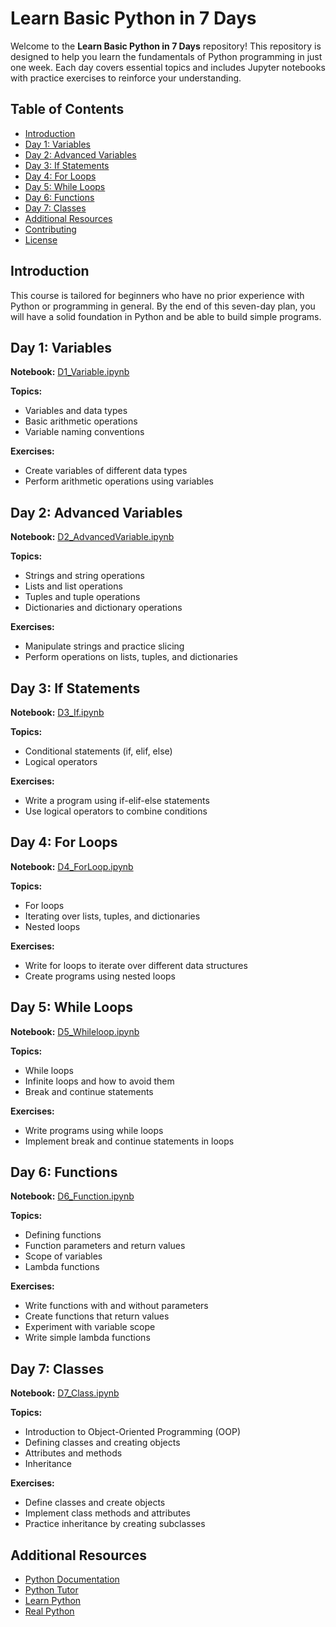 # Learn Basic Python in 7 Days

Welcome to the **Learn Basic Python in 7 Days** repository! This repository is designed to help you learn the fundamentals of Python programming in just one week. Each day covers essential topics and includes Jupyter notebooks with practice exercises to reinforce your understanding.

## Table of Contents

- [Introduction](#introduction)
- [Day 1: Variables](#day-1-variables)
- [Day 2: Advanced Variables](#day-2-advanced-variables)
- [Day 3: If Statements](#day-3-if-statements)
- [Day 4: For Loops](#day-4-for-loops)
- [Day 5: While Loops](#day-5-while-loops)
- [Day 6: Functions](#day-6-functions)
- [Day 7: Classes](#day-7-classes)
- [Additional Resources](#additional-resources)
- [Contributing](#contributing)
- [License](#license)

## Introduction

This course is tailored for beginners who have no prior experience with Python or programming in general. By the end of this seven-day plan, you will have a solid foundation in Python and be able to build simple programs.

## Day 1: Variables

**Notebook:** [D1_Variable.ipynb](D1_Variable.ipynb)

**Topics:**
- Variables and data types
- Basic arithmetic operations
- Variable naming conventions

**Exercises:**
- Create variables of different data types
- Perform arithmetic operations using variables

## Day 2: Advanced Variables

**Notebook:** [D2_AdvancedVariable.ipynb](D2_AdvancedVariable.ipynb)

**Topics:**
- Strings and string operations
- Lists and list operations
- Tuples and tuple operations
- Dictionaries and dictionary operations

**Exercises:**
- Manipulate strings and practice slicing
- Perform operations on lists, tuples, and dictionaries

## Day 3: If Statements

**Notebook:** [D3_If.ipynb](D3_If.ipynb)

**Topics:**
- Conditional statements (if, elif, else)
- Logical operators

**Exercises:**
- Write a program using if-elif-else statements
- Use logical operators to combine conditions

## Day 4: For Loops

**Notebook:** [D4_ForLoop.ipynb](D4_ForLoop.ipynb)

**Topics:**
- For loops
- Iterating over lists, tuples, and dictionaries
- Nested loops

**Exercises:**
- Write for loops to iterate over different data structures
- Create programs using nested loops

## Day 5: While Loops

**Notebook:** [D5_Whileloop.ipynb](D5_Whileloop.ipynb)

**Topics:**
- While loops
- Infinite loops and how to avoid them
- Break and continue statements

**Exercises:**
- Write programs using while loops
- Implement break and continue statements in loops

## Day 6: Functions

**Notebook:** [D6_Function.ipynb](D6_Function.ipynb)

**Topics:**
- Defining functions
- Function parameters and return values
- Scope of variables
- Lambda functions

**Exercises:**
- Write functions with and without parameters
- Create functions that return values
- Experiment with variable scope
- Write simple lambda functions

## Day 7: Classes

**Notebook:** [D7_Class.ipynb](D7_Class.ipynb)

**Topics:**
- Introduction to Object-Oriented Programming (OOP)
- Defining classes and creating objects
- Attributes and methods
- Inheritance

**Exercises:**
- Define classes and create objects
- Implement class methods and attributes
- Practice inheritance by creating subclasses

## Additional Resources

- [Python Documentation](https://docs.python.org/3/)
- [Python Tutor](http://pythontutor.com/)
- [Learn Python](https://www.learnpython.org/)
- [Real Python](https://realpython.com/)


